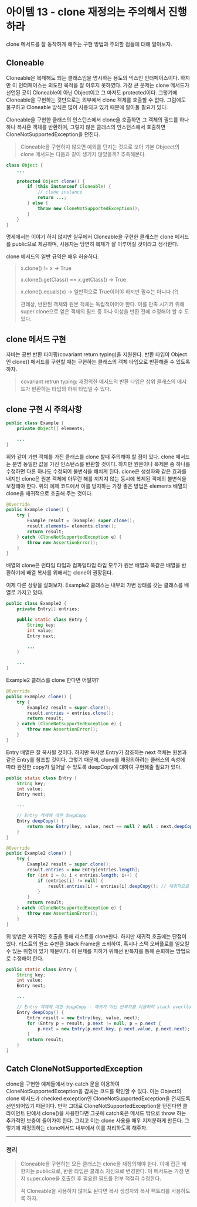 # 아이템 13 - clone 재정의는 주의해서 진행하라

clone 메서드를 잘 동작하게 해주는 구현 방법과 주의할 점들에 대해 알아보자.

## Cloneable

Cloneable은 복제해도 되는 클래스임을 명시하는 용도의 믹스인 인터페이스이다. 하지만 이 인터페이스는 의도한 목적을 잘 이루지 못하였다. 가장 큰 문제는 clone 메서드가 선언된 곳이 Cloneable이 아닌 Object이고 그 마저도 protected이다. 그렇기에 Cloneable을 구현하는 것만으로는 외부에서 clone 객체를 호출할 수 없다. 그럼에도 불구하고 Cloneable 방식은 많이 사용되고 있기 때문에 알아둘 필요가 있다.

Cloneable을 구현한 클래스의 인스턴스에서 clone을 호출하면 그 객체의 필드를 하나하나 복사흔 객체를 반환하며, 그렇지 않은 클래스의 인스턴스에서 호출하면 CloneNotSupportedException을 던진다.

> Cloneable을 구현하지 않으면 예외를 던지는 것으로 보아 기본 Objeect의 clone 메서드는 다음과 깉이 생기지 않았을까? 추측해본다.

```java
class Object {
    ...

    protected Object clone() {
        if (this instanceof Cloneable) {
            // clone instance
            return ...;
        } else {
            throw new CloneNotSupportedException();
        }
    }
}
```

명세에서는 이야기 하지 않지만 실무에서 Cloneable을 구현한 클래스는 clone 메서드를 public으로 제공하며, 사용자는 당연히 복제가 잘 이루어질 것이라고 생각한다.

clone 메서드의 일반 규약은 매우 허술하다.

> x.clone() != x -> True  
>   
> x.clone().getClass() == x.getClass() -> True  
>   
> x.clone().equals(x) -> 일반적으로 True이어야 하지만 필수는 아니다 (?)  
>   
> 관례상, 반환된 객체와 원본 객체는 독립적이어야 한다. 이를 만족 시기키 위해 super.clone으로 얻은 객체의 필드 중 하나 이상을 반환 전에 수정해야 할 수 도 있다.

## clone 메서드 구현

자바는 공변 반환 타이핑(covariant return typing)을 지원한다. 반환 타입이 Object인 clone() 메서드를 구현할 때는 구현하는 클래스의 객체 타입으로 반환해줄 수 있도록 하자.

> covariant retrun typing: 재정의한 메서드의 반환 타입은 상위 클래스의 메서드가 반환하는 타입의 하위 타입일 수 있다.

## clone 구현 시 주의사항

```java
public class Example {
    private Object[] elements;

    ...
}
```

위와 같이 가변 객체를 가진 클래스를 clone 할때 주의해야 할 점이 있다. clone 메서드는 분명 동일한 값을 가진 인스턴스를 반환할 것이다. 하지만 원본이나 복제본 중 하나를 수정하면 다른 하나도 수정되어 불변식을 해치게 된다. clone은 생성자와 같은 효과를 내지만 clone은 원본 객체에 아무런 해를 끼치지 않는 동시에 복제된 객체의 불변식을 보장해야 한다. 위의 예제 코드에서 이를 방지하는 가장 좋은 방법은 elements 배열의 clone을 재귀적으로 호출해 주는 것이다.

```java
@Override
public Example clone() {
    try {
        Example result = (Example) super.clone();
        result.elements= elements.clone();
        return result;
    } catch (CloneNotSupportedException e) {
        throw new AssertionError();
    }
}
```

배열의 clone은 런타임 타입과 컴파일타임 타입 모두가 원본 배열과 똑같은 배열을 반환하기에 배열 복사를 위해서는 clone이 권장된다.

이제 다른 상황을 살펴보자. Example2 클래스는 내부의 가변 상태를 갖는 클래스를 배열로 가지고 있다.

```java
public class Example2 {
    private Entry[] entries;

    public static class Entry {
        String key;
        int value;
        Entry next;

        ...
    }

    ...
}
```

Example2 클래스를 clone 한다면 어떨까?

```java
@Override
public Example2 clone() {
    try {
        Example2 result = super.clone();
        result.entries = entries.clone();
        return result;
    } catch (CloneNotSupportedException e) {
        throw new AssertionError();
    }
}
```

Entry 배열은 잘 복사될 것이다. 하지만 복사본 Entry가 참조하는 next 객체는 원본과 같은 Entry를 참조할 것이다. 그렇기 때문에, clone를 재정의하려는 클래스의 속성에 따라 완전한 copy가 일어날 수 있도록 deepCopy에 대하여 구현해줄 필요가 있다.

```java
public static class Entry {
    String key;
    int value;
    Entry next;

    ...

    // Entry 객체에 대한 deepCopy
    Entry deepCopy() {
        return new Entry(key, value, next == null ? null : next.deepCopy());
    }
}

@Override
public Example2 clone() {
    try {
        Example2 result = super.clone();
        result.entries = new Entry[entries.length];
        for (int i = 0; i < entries.length; i++) {
            if (entries[i] != null) {
                result.entries[i] = entries[i].deepCopy(); // 재귀적으로 deepCopy
            }
        }
        return result;
    } catch (CloneNotSupportedException e) {
        throw new AssertionError();
    }
}
```

위 방법은 재귀적인 호출을 통해 리스트를 clone한다. 하지만 재귀적 호출에는 단점이 있다. 리스트의 원소 수만큼 Stack Frame을 소비하여, 혹시나 스택 오버플로를 일으킬 수 있는 위험이 있기 때문이다. 이 문제를 피하기 위해선 반복자를 통해 순회하는 방법으로 수정해야 한다.

```java
public static class Entry {
    String key;
    int value;
    Entry next;

    ...

    // Entry 객체에 대한 deepCopy - 재귀가 아닌 반복자를 이용하여 stack overflow 방지
    Entry deepCopy() {
        Entry result = new Entry(key, value, next);
        for (Entry p = result; p.next != null; p = p.next {
            p.next = new Entry(p.next.key, p.next.value, p.next.next);
        }    
        return result;
    }
}

```

## Catch CloneNotSupportedException

clone을 구현한 예제들에서 try-catch 문을 이용하여 CloneNotSupportedException을 감싸는 코드를 확인할 수 있다. 이는 Object의 clone 메서드가 checked exception인 CloneNotSupportedException을 던지도록 선언되어있기 때문이다. 만약 그대로 CloneNotSupportedException을 던진다면 클라이언트 단에서 clone()을 사용한다면 그곳에 catch혹은 메서드 밖으로 throw 하는 추가적인 보충이 들어가야 한다. 그리고 이는 clone 사용을 매우 지저분하게 만든다. 그렇기에 재정의하는 clone메서드 내부에서 이를 처리하도록 해주자.

---

### 정리

> Cloneable을 구현하는 모든 클래스는 clone을 재정의해야 한다. 이때 접근 제한자는 public으로, 반환 타입은 클래스 자신으로 변경한다. 이 메서드는 가장 먼저 super.clone을 호출한 후 필요한 필드를 전부 적절히 수정한다.  
>   
> 꼭 Cloneable을 사용하지 않아도 된다면 복사 생성자와 복사 팩토리를 사용하도록 하자.
